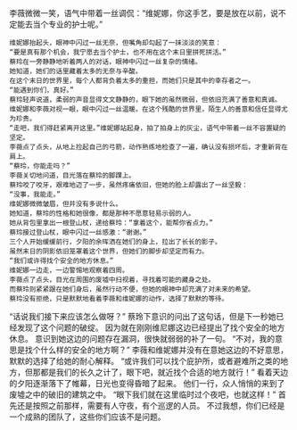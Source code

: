 李薇微微一笑，语气中带着一丝调侃：“维妮娜，你这手艺，要是放在以前，说不定能去当个专业的护士呢。”
    
    维妮娜抬起头，眼神中闪过一丝无奈，但嘴角却勾起了一抹淡淡的笑意：
    “要是真有那个机会，我宁愿去当个护士，也不用在这个末日里拼死拼活。”
    蔡玲在一旁静静地听着两人的对话，眼神中闪过一丝复杂的情绪。
    她知道，她们的话里藏着太多的无奈与辛酸。
    在这个末日的世界里，每个人都背负着太多的重担，而她们只是其中的幸存者之一。
    “能遇到你们，真好。”
    蔡玲轻声说道，柔弱的声音显得文文静静的，眼下她的虽然微弱，但依旧充满了善意和真诚。
    维妮娜和李薇对视一眼，眼中闪过一丝温暖。在这个残酷的世界里，陌生人的善意和信任显得尤为珍贵。
    “走吧，我们得赶紧离开这里。”维妮娜站起身，拍了拍身上的灰尘，语气中带着一丝不容置疑的坚定。
    李薇点了点头，从地上捡起自己的弓箭，动作熟练地检查了一遍，确认没有损坏后，才重新背在肩上。
    “蔡玲，你能走吗？”
    李薇关切地问道，目光落在蔡玲的脚踝上。
    蔡玲咬了咬牙，艰难地迈了一步，虽然疼痛依旧，但她的脸上却露出了一丝坚毅：
    “没事，我能走。”
    维妮娜微微皱眉，但并没有多说什么。
    她知道，蔡玲的性格和她很像，都是那种不愿意轻易示弱的人。
    她从背包里拿出一根登山杖，递给蔡玲：“拿着这个，能帮你省点力。”
    蔡玲接过登山杖，眼中闪过一丝感激：“谢谢。”
    三个人开始缓缓前行，夕阳的余晖洒在她们的身上，拉出了长长的影子。
    虽然末日的阴影依旧笼罩着这个世界，但她们的脚步却坚定而有力。
    “我们或许得找个安全的地方休息。”
    维妮娜一边走，一边警惕地观察着四周。
    李薇点了点头，目光在周围的废墟中扫视着，寻找着可能的藏身之处。
    而蔡玲则紧紧跟在她们身后，虽然行动不便，但她的眼神中却充满了对未来的希望。
    蔡玲没有拒绝，只是默默地看着李薇和维妮娜的动作，选择了默默的等待。
“话说我们接下来应该怎么做呀？”
蔡玲下意识的问出了这句话，但是下一秒她已经发现了这个问题的破绽。
因为就在刚刚维尼娜这边已经提出了找个安全的地方休息。
意识到她这边的问题存在漏洞，很快就弱弱的补了一句。
“不对，我的意思是找个什么样的安全的地方啊？”
李薇和维妮娜并没有在意她这边的不好意思，默默的选择了给她的耐心解释。
“或许我们可以找个庇护所，或者避难所之类的地方，但那都是我们的长久之计了，眼下吧，就近找个合适的地方就行！”
看着天边的夕阳逐渐落下了帷幕，日光也变得昏暗了起来。
他们一行，众人悄悄的来到了废墟之中的破旧的建筑之中。
“眼下我们就在这里临时过个夜吧，也就这样！”
首先还是按照之前那样，需要有人守夜，有个巡逻的人员。
不过我想，你们已经是一个成熟的团队了，这些你们应该不是问题。